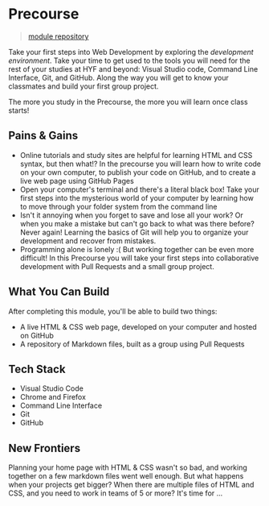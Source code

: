 # Precourse

> [module repository](https://github.com/hackyourfuturebelgium/precourse)

Take your first steps into Web Development by exploring the _development environment_. Take your time to get used to the tools you will need for the rest of your studies at HYF and beyond: Visual Studio code, Command Line Interface, Git, and GitHub. Along the way you will get to know your classmates and build your first group project.

The more you study in the Precourse, the more you will learn once class starts!

## Pains & Gains

- Online tutorials and study sites are helpful for learning HTML and CSS syntax, but then what!? In the precourse you will learn how to write code on your own computer, to publish your code on GitHub, and to create a live web page using GitHub Pages
- Open your computer's terminal and there's a literal black box! Take your first steps into the mysterious world of your computer by learning how to move through your folder system from the command line
- Isn't it annoying when you forget to save and lose all your work? Or when you make a mistake but can't go back to what was there before? Never again! Learning the basics of Git will help you to organize your development and recover from mistakes.
- Programming alone is lonely :( But working together can be even more difficult! In this Precourse you will take your first steps into collaborative development with Pull Requests and a small group project.

## What You Can Build

After completing this module, you'll be able to build two things:

- A live HTML & CSS web page, developed on your computer and hosted on GitHub
- A repository of Markdown files, built as a group using Pull Requests

## Tech Stack

- Visual Studio Code
- Chrome and Firefox
- Command Line Interface
- Git
- GitHub

## New Frontiers

Planning your home page with HTML & CSS wasn't so bad, and working together on a few markdown files went well enough. But what happens when your projects get bigger? When there are multiple files of HTML and CSS, and you need to work in teams of 5 or more? It's time for ...
